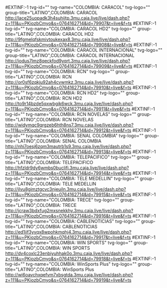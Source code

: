 #EXTINF:-1 tvg-id="" tvg-name="COLOMBIA: CARACOL" tvg-logo="" group-title="LATINO",COLOMBIA: CARACOL
http://lace25uopadk3h4suhijtp.3mu.caja.live/live/dash.php?z=111&u=PKiozbCmyo&s=0764162714&id=79907&t=live&f=ts
#EXTINF:-1 tvg-id="" tvg-name="COLOMBIA: CARACOL HD2" tvg-logo="" group-title="LATINO",COLOMBIA: CARACOL HD2
http://9fgmelqfskmivtoukexax8.3mu.caja.live/live/dash.php?z=111&u=PKiozbCmyo&s=0764162714&id=79908&t=live&f=ts
#EXTINF:-1 tvg-id="" tvg-name="COLOMBIA: CARACOL INTERNACIONAL" tvg-logo="" group-title="LATINO",COLOMBIA: CARACOL INTERNACIONAL
http://iodus7lmz8qeckfod9yqrt.3mu.caja.live/live/dash.php?z=111&u=PKiozbCmyo&s=0764162714&id=79909&t=live&f=ts
#EXTINF:-1 tvg-id="" tvg-name="COLOMBIA: RCN" tvg-logo="" group-title="LATINO",COLOMBIA: RCN
http://or0sf6zqkju92ah4cvwmkz.3mu.caja.live/live/dash.php?z=111&u=PKiozbCmyo&s=0764162714&id=79910&t=live&f=ts
#EXTINF:-1 tvg-id="" tvg-name="COLOMBIA: RCN HD2" tvg-logo="" group-title="LATINO",COLOMBIA: RCN HD2
http://to9r14bzde5qxwbgik6wck.3mu.caja.live/live/dash.php?z=111&u=PKiozbCmyo&s=0764162714&id=79911&t=live&f=ts
#EXTINF:-1 tvg-id="" tvg-name="COLOMBIA: RCN NOVELAS" tvg-logo="" group-title="LATINO",COLOMBIA: RCN NOVELAS
http://widymqc9qrgzeb6hth8ns7.3mu.caja.live/live/dash.php?z=111&u=PKiozbCmyo&s=0764162714&id=79912&t=live&f=ts
#EXTINF:-1 tvg-id="" tvg-name="COLOMBIA: SENAL COLOMBIA" tvg-logo="" group-title="LATINO",COLOMBIA: SENAL COLOMBIA
http://nhi7oesj6zqm3mautrb1s9.3mu.caja.live/live/dash.php?z=111&u=PKiozbCmyo&s=0764162714&id=79913&t=live&f=ts
#EXTINF:-1 tvg-id="" tvg-name="COLOMBIA: TELEPACIFICO" tvg-logo="" group-title="LATINO",COLOMBIA: TELEPACIFICO
http://hfzldr9dy6wmbs0buclifi.3mu.caja.live/live/dash.php?z=111&u=PKiozbCmyo&s=0764162714&id=79914&t=live&f=ts
#EXTINF:-1 tvg-id="" tvg-name="COLOMBIA: TELE MEDELLIN" tvg-logo="" group-title="LATINO",COLOMBIA: TELE MEDELLIN
http://jlvu8gimztgcvc3njeuiln.3mu.caja.live/live/dash.php?z=111&u=PKiozbCmyo&s=0764162714&id=79915&t=live&f=ts
#EXTINF:-1 tvg-id="" tvg-name="COLOMBIA: TRECE" tvg-logo="" group-title="LATINO",COLOMBIA: TRECE
http://jcraw3bdxfug2mxsnekkhy.3mu.caja.live/live/dash.php?z=111&u=PKiozbCmyo&s=0764162714&id=79916&t=live&f=ts
#EXTINF:-1 tvg-id="" tvg-name="COLOMBIA: CABLENOTICIAS" tvg-logo="" group-title="LATINO",COLOMBIA: CABLENOTICIAS
http://ed1iif3yvqx8wpohkmqhj4.3mu.caja.live/live/dash.php?z=111&u=PKiozbCmyo&s=0764162714&id=79917&t=live&f=ts
#EXTINF:-1 tvg-id="" tvg-name="COLOMBIA: WIN SPORTS" tvg-logo="" group-title="LATINO",COLOMBIA: WIN SPORTS
http://dv4coxlc23enbiyuhhak0o.3mu.caja.live/live/dash.php?z=111&u=PKiozbCmyo&s=0764162714&id=79918&t=live&f=ts
#EXTINF:-1 tvg-id="" tvg-name="COLOMBIA: WinSports Plus" tvg-logo="" group-title="LATINO",COLOMBIA: WinSports Plus
http://wi6oavchxqefvm7xbsgtda.3mu.caja.live/live/dash.php?z=111&u=PKiozbCmyo&s=0764162714&id=79919&t=live&f=ts

